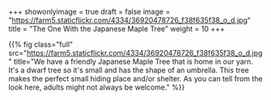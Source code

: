 +++
showonlyimage = true
draft = false
image = "https://farm5.staticflickr.com/4334/36920478726_f38f635f38_o_d.jpg"
title = "The One With the Japanese Maple Tree"
weight = 10
+++

{{% fig class="full" src="https://farm5.staticflickr.com/4334/36920478726_f38f635f38_o_d.jpg" title="We have a friendly Japanese Maple Tree that is home in our yarn. It's a dwarf tree so it's small and has the shape of an umbrella. This tree makes the perfect small hiding place and/or shelter. As you can tell from the look here, adults might not always be welcome." %}}
